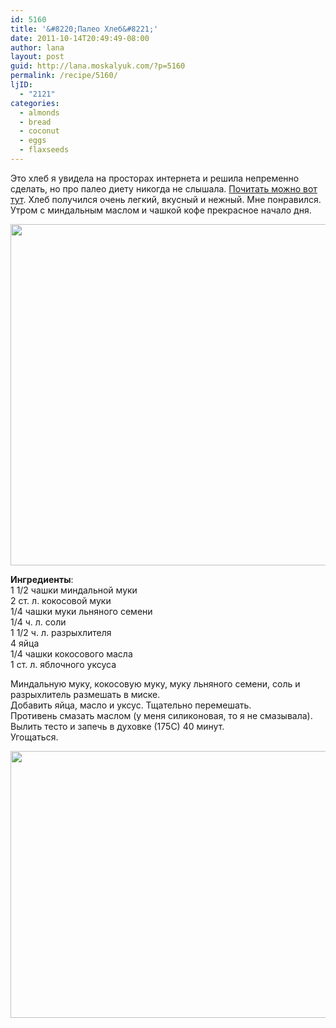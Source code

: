 ```yaml
---
id: 5160
title: '&#8220;Палео Хлеб&#8221;'
date: 2011-10-14T20:49:49-08:00
author: lana
layout: post
guid: http://lana.moskalyuk.com/?p=5160
permalink: /recipe/5160/
ljID:
  - "2121"
categories:
  - almonds
  - bread
  - coconut
  - eggs
  - flaxseeds
---
```

Это хлеб я увидела на просторах интернета и решила непременно сделать, но про палео диету никогда не слышала. [Почитать можно вот тут](http://paleodiet.ru/3). Хлеб получился очень легкий, вкусный и нежный. Мне понравился. Утром с миндальным маслом и чашкой кофе прекрасное начало дня.

<img loading="lazy" class="alignnone" title="paleo bread" src="http://farm7.static.flickr.com/6111/6245004093_225b26a5bf_z.jpg" alt="" width="640" height="546" /> 

**Ингредиенты**:  
1 1/2 чашки миндальной муки  
2 ст. л. кокосовой муки  
1/4 чашки муки льняного семени  
1/4 ч. л. соли  
1 1/2 ч. л. разрыхлителя  
4 яйца  
1/4 чашки кокосового масла  
1 ст. л. яблочного уксуса

Миндальную муку, кокосовую муку, муку льняного семени, соль и разрыхлитель размешать в миске.  
Добавить яйца, масло и уксус. Тщательно перемешать.  
Противень смазать маслом (у меня силиконовая, то я не смазывала). Вылить тесто и запечь в духовке (175С) 40 минут.  
Угощаться.

<img loading="lazy" class="alignnone" title="paleo bread" src="http://farm7.static.flickr.com/6156/6245525994_3fe2b15239_z.jpg" alt="" width="640" height="427" />